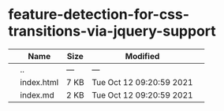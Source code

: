 feature-detection-for-css-transitions-via-jquery-support
========================================================

<table><thead><tr class="header"><th></th><th>Name</th><th>Size</th><th>Modified</th><th></th></tr></thead><tbody><tr class="odd"><td></td><td><span class="goup">..</span></td><td>—</td><td>—</td><td></td></tr><tr class="even"><td></td><td><span class="name">index.html</span></td><td>7 KB</td><td>Tue Oct 12 09:20:59 2021</td><td></td></tr><tr class="odd"><td></td><td><span class="name">index.md</span></td><td>2 KB</td><td>Tue Oct 12 09:20:59 2021</td><td></td></tr></tbody></table>
